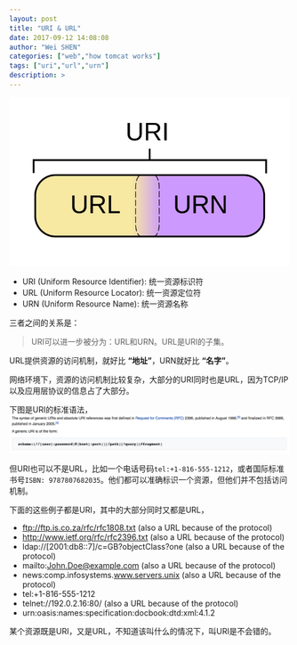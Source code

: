```yaml
---
layout: post
title: "URI & URL"
date: 2017-09-12 14:08:08
author: "Wei SHEN"
categories: ["web","how tomcat works"]
tags: ["uri","url","urn"]
description: >
---
```


![uri-and-url](/images/uri-url/uri-and-url.png)

* URI (Uniform Resource Identifier): 统一资源标识符
* URL (Uniform Resource Locator): 统一资源定位符
* URN (Uniform Resource Name): 统一资源名称

三者之间的关系是：
> URI可以进一步被分为：URL和URN。URL是URI的子集。

URL提供资源的访问机制，就好比 **“地址”**，URN就好比 **“名字”**。

网络环境下，资源的访问机制比较复杂，大部分的URI同时也是URL，因为TCP/IP以及应用层协议的信息占了大部分。

下图是URI的标准语法，
![syntax-uri](/images/uri-url/uri-syntax.png)

但URI也可以不是URL，比如一个电话号码`tel:+1-816-555-1212`，或者国际标准书号`ISBN: 9787807682035`。他们都可以准确标识一个资源，但他们并不包括访问机制。

下面的这些例子都是URI，其中的大部分同时又都是URL，
* ftp://ftp.is.co.za/rfc/rfc1808.txt (also a URL because of the protocol)
* http://www.ietf.org/rfc/rfc2396.txt (also a URL because of the protocol)
* ldap://[2001:db8::7]/c=GB?objectClass?one (also a URL because of the protocol)
* mailto:John.Doe@example.com (also a URL because of the protocol)
* news:comp.infosystems.www.servers.unix (also a URL because of the protocol)
* tel:+1-816-555-1212
* telnet://192.0.2.16:80/ (also a URL because of the protocol)
* urn:oasis:names:specification:docbook:dtd:xml:4.1.2

某个资源既是URI，又是URL，不知道该叫什么的情况下，叫URI是不会错的。
